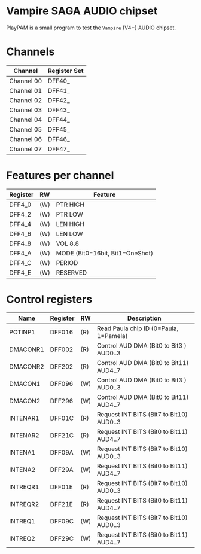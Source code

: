 # Vampire SAGA AUDIO chipset

PlayPAM is a small program to test the `Vampire` (V4+) AUDIO chipset.

# Channels

Channel | Register Set
------------ | -------------
Channel 00 | DFF40_
Channel 01 | DFF41_
Channel 02 | DFF42_
Channel 03 | DFF43_
Channel 04 | DFF44_
Channel 05 | DFF45_
Channel 06 | DFF46_
Channel 07 | DFF47_

# Features per channel

Register | RW  | Feature
---------| --- | -------
DFF4_0 | (W) | PTR HIGH
DFF4_2 | (W) | PTR LOW
DFF4_4 | (W) | LEN HIGH
DFF4_6 | (W) | LEN LOW
DFF4_8 | (W) | VOL 8.8
DFF4_A | (W) | MODE (Bit0=16bit, Bit1=OneShot)
DFF4_C | (W) | PERIOD
DFF4_E | (W) | RESERVED

# Control registers

Name | Register  | RW  | Description
---- | --------- | --- | -----------
POTINP1  | DFF016 | (R) | Read Paula chip ID (0=Paula, 1=Pamela)
DMACONR1 | DFF002 | (R) | Control AUD DMA  (Bit0 to Bit3 ) AUD0..3
DMACONR2 | DFF202 | (R) | Control AUD DMA  (Bit0 to Bit11) AUD4..7
DMACON1  | DFF096 | (W) | Control AUD DMA  (Bit0 to Bit3 ) AUD0..3
DMACON2  | DFF296 | (W) | Control AUD DMA  (Bit0 to Bit11) AUD4..7
INTENAR1 | DFF01C | (R) | Request INT BITS (Bit7 to Bit10) AUD0..3
INTENAR2 | DFF21C | (R) | Request INT BITS (Bit0 to Bit11) AUD4..7
INTENA1  | DFF09A | (W) | Request INT BITS (Bit7 to Bit10) AUD0..3
INTENA2  | DFF29A | (W) | Request INT BITS (Bit0 to Bit11) AUD4..7
INTREQR1 | DFF01E | (R) | Request INT BITS (Bit7 to Bit10) AUD0..3
INTREQR2 | DFF21E | (R) | Request INT BITS (Bit0 to Bit11) AUD4..7
INTREQ1  | DFF09C | (W) | Request INT BITS (Bit7 to Bit10) AUD0..3
INTREQ2  | DFF29C | (W) | Request INT BITS (Bit0 to Bit11) AUD4..7
